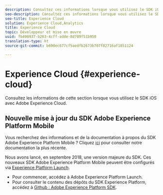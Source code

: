 ```yaml
---
description: Consultez ces informations lorsque vous utilisez le SDK iOS avec Adobe Experience Cloud.
seo-description: Consultez ces informations lorsque vous utilisez le SDK iOS avec Adobe Experience Cloud.
seo-title: Experience Cloud
solution: Experience Cloud,Analytics
title: Experience Cloud
topic: Développeur et mise en œuvre
uuid: fb498937-b263-4cff-adde-8d709f51b950
translation-type: ht
source-git-commit: b690ec677cf5aedfb2673b707f82716af1851124

---
```



# Experience Cloud {#experience-cloud}

Consultez les informations de cette section lorsque vous utilisez le SDK iOS avec Adobe Experience Cloud.

## Nouvelle mise à jour du SDK Adobe Experience Platform Mobile

Vous recherchez des informations et de la documentation à propos du SDK Adobe Experience Platform Mobile ? Cliquez [ici](https://aep-sdks.gitbook.io/docs/) pour consulter notre documentation la plus récente.

Nous avons lancé, en septembre 2018, une version majeure du SDK. Ces nouveaux SDK Adobe Experience Platform Mobile peuvent être configurés via [Experience Platform Launch](https://www.adobe.com/fr/experience-platform/launch.html).

* Pour commencer, accédez à Adobe Experience Platform Launch.
* Pour consulter le contenu des dépôts du SDK Experience Platform, accédez à [Github : Adobe Experience Platform SDK](https://github.com/Adobe-Marketing-Cloud/acp-sdks).
